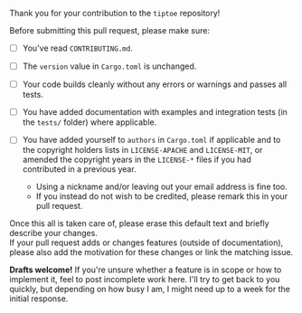 <!-- markdownlint-disable first-line-heading -->

Thank you for your contribution to the `tiptoe` repository!

Before submitting this pull request, please make sure:

* [ ] You've read `CONTRIBUTING.md`.

* [ ] The `version` value in `Cargo.toml` is unchanged.

* [ ] Your code builds cleanly without any errors or warnings and passes all tests.

* [ ] You have added documentation with examples and integration tests (in the `tests/` folder) where applicable.

* [ ] You have added yourself to `authors` in `Cargo.toml` if applicable and to the copyright holders lists in `LICENSE-APACHE` and `LICENSE-MIT`, or amended the copyright years in the `LICENSE-*` files if you had contributed in a previous year.  
  * Using a nickname and/or leaving out your email address is fine too.
  * If you instead do not wish to be credited, please remark this in your pull request.

Once this all is taken care of, please erase this default text and briefly describe your changes.  
If your pull request adds or changes features (outside of documentation), please also add the motivation for these changes or link the matching issue.

**Drafts welcome!** If you're unsure whether a feature is in scope or how to implement it, feel to post incomplete work here.
I'll try to get back to you quickly, but depending on how busy I am, I might need up to a week for the initial response.
